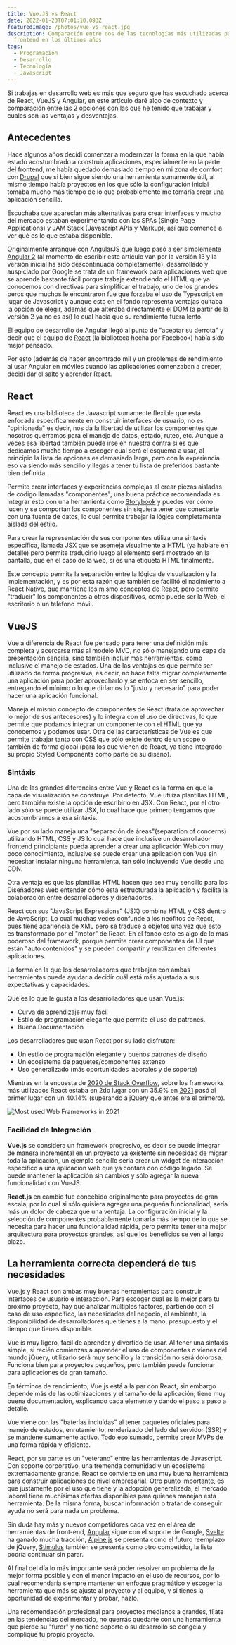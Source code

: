 ```yaml
---
title: Vue.JS vs React
date: 2022-01-23T07:01:10.093Z
featuredImage: /photos/vue-vs-react.jpg
description: Comparación entre dos de las tecnologías más utilizadas para
  frontend en los últimos años
tags:
  - Programación
  - Desarrollo
  - Tecnología
  - Javascript
---
```

Si trabajas en desarrollo web es más que seguro que has escuchado acerca de React, VueJS y Angular, en este artículo daré algo de contexto y comparación entre las 2 opciones con las que he tenido que trabajar y cuales son las ventajas y desventajas.

## Antecedentes

Hace algunos años decidí comenzar a modernizar la forma en la que había estado acostumbrado a construir aplicaciones, especialmente en la parte del frontend, me había quedado demasiado tiempo en mi zona de comfort con [Drupal](https://www.drupal.org/) que si bien sigue siendo una herramienta sumamente útil, al mismo tiempo había proyectos en los que sólo la configuración inicial tomaba mucho más tiempo de lo que probablemente me tomaría crear una aplicación sencilla.

Escuchaba que aparecían más alternativas para crear interfaces y mucho del mercado estaban experimentando con las SPAs (Single Page Applications) y JAM Stack (Javascript APIs y Markup), así que comencé a ver qué es lo que estaba disponible.

Originalmente arranqué con AngularJS que luego pasó a ser simplemente [Angular 2](https://angular.io/) (al momento de escribir este artículo van por la versión 13 y la versión inicial ha sido descontinuada completamente), desarrollado y auspiciado por Google se trata de un framework para aplicaciones web que se aprende bastante fácil porque trabaja extendiendo el HTML que ya conocemos con directivas para simplificar el trabajo, uno de los grandes peros que muchos le encontraron fue que forzaba el uso de Typescript en lugar de Javascript y aunque esto en el fondo representa ventajas quitaba la opción de elegir, además que alteraba directamente el DOM (a partir de la versión 2 ya no es así) lo cual hacía que su rendimiento fuera lento.

El equipo de desarrollo de Angular llegó al punto de "aceptar su derrota" y decir que el equipo de [React](https://reactjs.org/) (la biblioteca hecha por Facebook) había sido mejor pensado.

Por esto (además de haber encontrado mil y un problemas de rendimiento al usar Angular en móviles cuando las aplicaciones comenzaban a crecer, decidí dar el salto y aprender React.

## React

React es una biblioteca de Javascript sumamente flexible que está enfocada específicamente en construir interfaces de usuario, no es "opinionada" es decir, nos da la libertad de utilizar los componentes que nosotros querramos para el manejo de datos, estado, ruteo, etc.  Aunque a veces esa libertad también puede irse en nuestra contra si es que dedicamos mucho tiempo a escoger cual será el esquema a usar, al principio la lista de opciones es demasiado larga, pero con la experiencia eso va siendo más sencillo y llegas a tener tu lista de preferidos bastante bien definida.

Permite crear interfaces y experiencias complejas al crear piezas aisladas de código llamadas "componentes", una buena práctica recomendada es integrar esto con una herramienta como [Storybook](https://storybook.js.org/) y puedes ver cómo lucen y se comportan los componentes sin siquiera tener que conectarte con una fuente de datos, lo cual permite trabajar la lógica completamente aislada del estilo.

Para crear la representación de sus componentes utiliza una sintaxis específica, llamada JSX que se asemeja visualmente a HTML (ya hablare en detalle) pero permite traducirlo luego al elemento será mostrado en la pantalla, que en el caso de la web, sí es una etiqueta HTML finalmente.

Este concepto permite la separación entre la lógica de visualización y la implementación, y es por esta razón que también se facilitó el nacimiento a React Native, que mantiene los mismo conceptos de React, pero permite "traducir" los componentes a otros dispositivos, como puede ser la Web, el escritorio o un teléfono móvil.

## VueJS

Vue a diferencia de React fue pensado para tener una definición más completa y acercarse más al modelo MVC, no sólo manejando una capa de presentación sencilla, sino también incluir más herramientas, como inclusive el manejo de estados.   Una de las ventajas es que permite ser utilizado de forma progresiva, es decir, no hace falta migrar completamente una aplicación para poder aprovecharlo y se enfoca en ser sencillo, entregando el mínimo o lo que diríamos lo "justo y necesario" para poder hacer una aplicación funcional.

Maneja el mismo concepto de componentes de React (trata de aprovechar lo mejor de sus antecesores) y lo integra con el uso de directivas, lo que permite que podamos integrar un componente con el HTML que ya conocemos y podemos usar.  Otra de las características de Vue es que permite trabajar tanto con CSS que sólo existe dentro de un scope o también de forma global (para los que vienen de React, ya tiene integrado su propio Styled Components como parte de su diseño).



### Sintáxis

Una de las grandes diferencias entre Vue y React es la forma en que la capa de visualización se construye.  Por defecto, Vue utiliza plantillas HTML, pero también existe la opción de escribirlo en JSX.  Con React, por el otro lado sólo se puede utilizar JSX, lo cual hace que primero tengamos que acostumbrarnos a esa sintáxis.

Vue por su lado maneja una "separación de áreas"(separation of concerns) utilizando HTML, CSS y JS lo cual hace que inclusive un desarrollador frontend principiante pueda aprender a crear una aplicación Web con muy poco conocimiento, inclusive se puede crear una aplicación con Vue sin necesitar instalar ninguna herramienta, tan sólo incluyendo Vue desde una CDN.

Otra ventaja es que las plantillas HTML hacen que sea muy sencillo para los Diseñadores Web entender cómo está estructurada la aplicación y facilita la colaboración entre desarrolladores y diseñadores.

React con sus "JavaScript Expressions" (JSX) combina HTML y CSS dentro de JavaScript.  Lo cual muchas veces confunde a los neófitos de React, pues tiene apariencia de XML pero se traduce a objetos una vez que esto es transformado por el "motor" de React.  En el fondo esto es algo de lo más poderoso del framework, porque permite crear componentes de UI que están "auto contenidos" y se pueden compartir y reutilizar en diferentes aplicaciones.

La forma en la que los desarrolladores que trabajan con ambas herramientas puede ayudar a decidir cuál está más ajustada a sus expectativas y capacidades.

Qué es lo que le gusta a los desarrolladores que usan Vue.js:

* Curva de aprendizaje muy fácil
* Estilo de programación elegante que permite el uso de patrones.
* Buena Documentación

Los desarrolladores que usan React por su lado disfrutan:

* Un estilo de programación elegante y buenos patrones de diseño
* Un ecosistema de paquetes/componentes extenso
* Uso generalizado (más oportunidades laborales y de soporte)

Mientras en la encuesta de [2020 de Stack Overflow,](https://insights.stackoverflow.com/survey/2020#most-popular-technologies) sobre los frameworks más utilizados React estaba en 2do lugar con un 35.9% en [2021](https://insights.stackoverflow.com/survey/2021#section-most-popular-technologies-web-frameworks) pasó al primer lugar con un 40.14% (superando a jQuery que antes era el primero).

![Most used Web Frameworks in 2021](/photos/screen-shot-2022-01-24-at-01.44.51.png "Most used Web Frameworks in 2021")

### Facilidad de Integración 

**Vue.js** se considera un framework progresivo, es decir se puede integrar de manera incremental en un proyecto ya existente sin necesidad de migrar toda la aplicación, un ejemplo sencillo sería crear un widget de interacción específico a una aplicación web que ya contara con código legado.  Se puede mantener la aplicación sin cambios y sólo agregar la nueva funcionalidad con VueJS.

**React.js** en cambio fue concebido originalmente para proyectos de gran escala, por lo cual si sólo quisiera agregar una pequeña funcionalidad, sería más un dolor de cabeza que una ventaja.  La configuración inicial y la selección de componentes probablemente tomaría más tiempo de lo que se necesita para hacer una funcionalidad rápida, pero permite tener una mejor arquitectura para proyectos grandes, así que los beneficios se ven al largo plazo.

## La herramienta correcta dependerá de tus necesidades

Vue.js y React son ambas muy buenas herramientas para construir interfaces de usuario e interacción.  Para escoger cual es la mejor para tu próximo proyecto, hay que analizar múltiples factores, partiendo con el caso de uso específico, las necesidades del negocio, el ambiente, la disponibilidad de desarrolladores que tienes a la mano, presupuesto y el tiempo que tienes disponible.

Vue is muy ligero, fácil de aprender y divertido de usar.  Al tener una sintaxis simple, si recién comienzas a aprender el uso de componentes o vienes del mundo jQuery, utilizarlo será muy sencillo y la transición no será dolorosa.  Funciona bien para proyectos pequeños, pero también puede funcionar para aplicaciones de gran tamaño.

En términos de rendimiento, Vue.js está a la par con React, sin embargo depende más de las optimizaciones y el tamaño de la aplicación; tiene muy buena documentación, explicando cada elemento y dando el paso a paso a detalle.

Vue viene con las "baterías incluídas" al tener paquetes oficiales para manejo de estados, enrutamiento, renderizado del lado del servidor (SSR) y se mantiene sumamente activo. Todo eso sumado, permite crear MVPs de una forma rápida y eficiente.

React, por su parte es un "veterano" entre las herramientas de Javascript.  Con soporte corporativo, una tremenda comunidad y un ecosistema extremadamente grande, React se convierte en una muy buena herramienta para construir aplicaciones de nivel empresarial.  Otro punto importante, es que justamente por el uso que tiene y la adopción generalizada, el mercado laboral tiene muchísimas ofertas disponibles para quienes manejan esta herramienta. De la misma forma, buscar información o tratar de conseguir ayuda no será para nada un problema.

Sin duda hay más y nuevos competidores cada vez en el área de herramientas de front-end, [Angular](https://angular.io/) sigue con el soporte de Google, [Svelte](https://svelte.dev/) ha ganado mucha tracción, [Alpine.js](https://alpinejs.dev/) se presenta como el futuro reemplazo de jQuery, [Stimulus](https://stimulus.hotwired.dev/) también se presenta como otro competidor, la lista podría continuar sin parar.

Al final del día lo más importante será poder resolver un problema de la mejor forma posible y con el menor impacto en el uso de recursos, por lo cual recomendaría siempre mantener un enfoque pragmático y escoger la herramienta que más se ajuste al proyecto y al equipo, y si tienes la oportunidad de experimentar y probar, hazlo.

Una recomendación profesional para proyectos medianos a grandes, fíjate en las tendencias del mercado, no querrás quedarte con una herramienta que pierde su "furor" y no tiene soporte o su desarrollo se congela y complique tu propio proyecto.